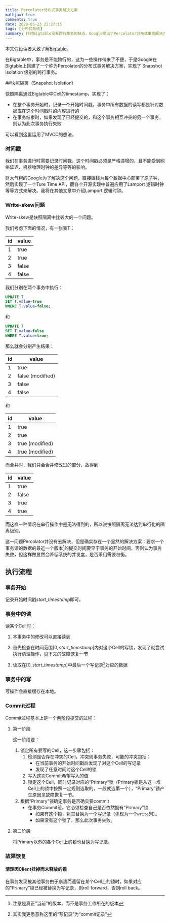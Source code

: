 ```yaml
---
title: Percolator分布式事务解决方案
mathjax: true
comments: true
date: 2020-05-23 22:27:15
tags: [分布式系统]
summary: 针对Bigtable没有跨行事务的缺点，Google提出了Percolator分布式事务解决方案。
---
```


本文假设读者大致了解[Bigtable](https://longfangsong.github.io/2020/03/17/Bigtable简介/)。

在Bigtable中，事务是不能跨行的，这为一些操作带来了不便，于是Google在Bigtable上搭建了一个称为Percolator的分布式事务解决方案，实现了 Snapshot Isolation 级别的跨行事务。

##快照隔离（Snapshot Isolation）

快照隔离通过Bigtable中Cell的timestamp，实现了：

- 在整个事务开始时，记录一个开始时间戳，事务中所有数据的读写都是针对数据库在这个时间戳时的内容进行的
- 在事务结束时，如果发现了已经提交的，和这个事务相互冲突的另一个事务，则认为此次事务执行失败

可以看到这里运用了MVCC的想法。

### 时间戳

我们在事务进行时需要记录时间戳，这个时间戳必须是严格递增的，且不能受到网络延迟、机器物理时钟的差异等等的影响。

财大气粗的Google为了解决这个问题，直接砸钱为每个数据中心部署了原子钟，然后实现了一个Ture Time API，而各个开源实现中普遍应用了Lamport 逻辑时钟等等方式来解决。我将在其他文章中介绍Lamport 逻辑时钟。

### Write-skew问题

Write-skew是快照隔离中比较大的一个问题。

我们考虑下面的情况，有一张表T：

| id   | value |
| ---- | ----- |
| 1    | true  |
| 2    | true  |
| 3    | false |
| 4    | false |

我们分别在两个事务中执行：

```sql
UPDATE T
SET T.value=true
WHERE T.value=false;
```

和

```sql
UPDATE T
SET T.value=false
WHERE T.value=true;
```

那么就会分别产生结果：

| id   | value            |
| ---- | ---------------- |
| 1    | true             |
| 2    | false (modified) |
| 3    | false            |
| 4    | false            |

和

| id   | value           |
| ---- | --------------- |
| 1    | true            |
| 2    | true            |
| 3    | true (modified) |
| 4    | true (modified) |

而合并时，我们只会合并修改过的部分，故得到

| id   | value |
| ---- | ----- |
| 1    | true  |
| 2    | false |
| 3    | true  |
| 4    | true  |

而这样一种情况在串行操作中是无法得到的，所以说快照隔离无法达到串行化的隔离级别。

这一问题Percolator并没有去解决，但是确实存在一个显然的解决方案：要求一个事务读的数据的最近一个版本[^1]的提交时间要早于事务的开始时间，否则认为事务失败，但这样做显然会降低系统的并发度，是否采用需要权衡。

## 执行流程

### 事务开始

记录开始时间戳$start\_timestamp$即可。

### 事务中的读

读某个Cell时：

1. 本事务中的修改可以直接读到
2. 首先检查在时间范围$[0, start\_timestamp]$内对这个Cell的写锁，发现了就尝试执行清理操作，见下文的故障恢复一节

2. 读取在$[0, start\_timestamp]$中最后一个写记录[^2]对应的数据

### 事务中的写

写操作会直接缓存在本地。

### Commit过程

Commit过程基本上是一个[两阶段提交](https://longfangsong.github.io/2020/04/28/分布式系统（5）——-2PC协议/)的过程：

1. 第一阶段

   这一阶段要：

   1. 锁定所有要写的Cell，这一步骤包括：
      1. 检测是否存在冲突的Cell，冲突则事务失败，可能的冲突包括：
         - 在当前事务的开始时间戳后发现了对这个Cell的写记录
         - 发现了任意时间对这个Cell的锁
      2. 写入这次Commit希望写入的值
      3. 锁定这个Cell，同时记录对应的“Primary”锁（Primary锁是从这一堆Cell上的锁中按照一定规则选取的，一般就选第一个），“Primary”锁产生原因见故障恢复一节。
   2. 根据“Primary”锁确定事务是否确实要commit
      - 在事务Commit前，它必须检查自己是否依然拥有“Primary”锁
        - 如果有这个锁，将其替换为一个写记录（体现为一个`write`列）。
        - 如果没有这个锁了，那么此次事务失败。

2. 第二阶段

   将Primary以外的各个Cell上的锁也替换为写记录。

### 故障恢复

#### 清理因Client挂掉而未释放的锁

在事务发现被其他事务由于崩溃而遗留在某个Cell上的锁时，如果对应的“Primary”锁已经被替换为写记录，则roll forward，否则roll back。

[^1]: 注意是真正“当前”的版本，而不是事务工作所在的版本

[^2]: 其实我更愿意称这里的“写记录”为“commit记录”
